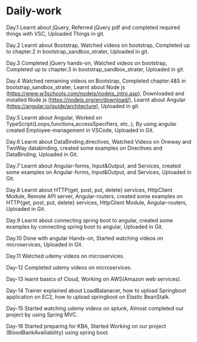 # Daily-work
Day.1
Learnt about jQuery, 
Referred jQuery pdf and completed required things with VSC, 
Uploaded Things in git.

Day.2
Learnt about Bootstrap, 
Watched videos on bootstrap, 
Completed up to chapter.2 in bootstrap_sandbox_strater, 
Uploaded in git.

Day.3
Completed jQuery hands-on, 
Watched videos on bootstrap, 
Completed up to chapter.3 in bootstrap_sandbox_strater, 
Uploaded in git.

Day.4
Watched remaining videos on Bootstrap, 
Completed chapter.4&5 in bootstrap_sandbox_strater, 
Learnt about Node js (https://www.w3schools.com/nodejs/nodejs_intro.asp), 
Downloaded and installed Node js (https://nodejs.org/en/download/), 
Learnt about Angular (https://angular.io/guide/architecture), 
Uploaded in git.

Day.5
Learnt about Angular, 
Worked on TypeScript(Loops,functions,accessSpecifiers, etc..), 
By using angular created Employee-management in VSCode, 
Uploaded in Git.

Day.6
Learnt about DataBinding,directives, 
Watched Videos on Oneway and TwoWay databinding, 
created some examples on Directives and DataBinding, 
Uploaded in Git.

Day.7
Learnt about Angular-forms, Input&Output, and Services, 
created some examples on Angular-forms, Input&Output, and Services, 
Uploaded in Git.

Day.8
Learnt about HTTP{get, post, put, delete} services, HttpClient Module, Remote API server, Angular-routers, 
created some examples on HTTP{get, post, put, delete} services, HttpClient Module, Angular-routers, 
Uploaded in Git.

Day.9
Learnt about connecting spring boot to angular, 
created some examples by connecting spring boot to angular, 
Uploaded in Git.

Day.10
Done with angular Hands-on, 
Started watching videos on microservices, 
Uploaded in Git.

Day.11
Watched udemy videos on microservices.

Day-12
Completed udemy videos on microservices.

Day-13
learnt basics of Cloud, 
Working on AWS(Amazon web services).

Day-14
Trainer explained about LoadBalanacer, 
how to upload Springboot application on EC2, 
how to upload springboot on Elastic BeanStalk.

Day-15
Started watching udemy videos on splunk, 
Almost completed our project by using Spring MVC.

Day-16
Started preparing for KBA, 
Started Working on our project (BloodBankAvailiability) using spring boot.






